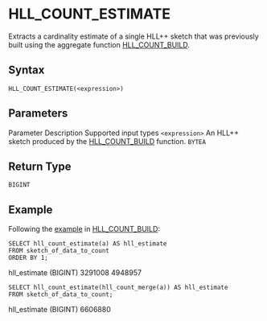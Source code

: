 # [](#hll_count_estimate)HLL\_COUNT\_ESTIMATE

Extracts a cardinality estimate of a single HLL++ sketch that was previously built using the aggregate function [HLL\_COUNT\_BUILD](/sql_reference/functions-reference/aggregation/hll-count-build.html).

## [](#syntax)Syntax

```
HLL_COUNT_ESTIMATE(<expression>)
```

## [](#parameters)Parameters

Parameter Description Supported input types `<expression>` An HLL++ sketch produced by the [HLL\_COUNT\_BUILD](/sql_reference/functions-reference/aggregation/hll-count-build.html) function. `BYTEA`

## [](#return-type)Return Type

`BIGINT`

## [](#example)Example

Following the [example](/sql_reference/functions-reference/aggregation/hll-count-build.html#example) in [HLL\_COUNT\_BUILD](/sql_reference/functions-reference/aggregation/hll-count-build.html):

```
SELECT hll_count_estimate(a) AS hll_estimate
FROM sketch_of_data_to_count
ORDER BY 1;
```

hll\_estimate (BIGINT) 3291008 4948957

```
SELECT hll_count_estimate(hll_count_merge(a)) AS hll_estimate
FROM sketch_of_data_to_count;
```

hll\_estimate (BIGINT) 6606880